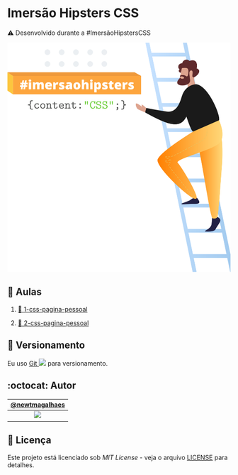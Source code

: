 # Imersão Hipsters CSS

:warning: Desenvolvido durante a #ImersãoHipstersCSS

![#ImersaoCSS](./assets/header.svg "#ImersaoCSS")

## :bookmark_tabs: Aulas

1. [:bookmark: 1-css-pagina-pessoal](./imersaoCSS/aula1/css-pagina-pessoal.md "Texto da aula 1")

2. [:bookmark: 2-css-pagina-pessoal](./imersaoCSS/aula2/css-pagina-pessoal.md "Texto da aula 2")

## :pencil: Versionamento

Eu uso [Git <img src="https://raw.github.com/newtmagalhaes/Aprendendo-Linguagens/master/images/logos/git.svg?sanitize=true" width="15">](https://git-scm.com/ "Site oficial do Git") para versionamento.

## :octocat: Autor

|                                   [@newtmagalhaes][autor]                                    |
| :------------------------------------------------------------------------------------------: |
| [<img src="https://avatars1.githubusercontent.com/u/55257893?s=460&v=4" width="100">][autor] |

## :scroll: Licença

Este projeto está licenciado sob _MIT License_ - veja o arquivo [LICENSE](./LICENSE "Licença do repositório") para detalhes.

[autor]: https://github.com/newtmagalhaes "Perfil do autor"
